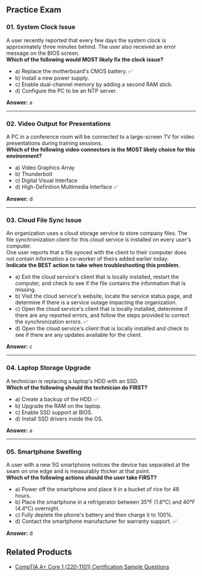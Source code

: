 ## Practice Exam

### 01. System Clock Issue

A user recently reported that every few days the system clock is approximately three minutes behind. The user also received an error message on the BIOS screen.  
**Which of the following would MOST likely fix the clock issue?**

- a) Replace the motherboard's CMOS battery. ✅  
- b) Install a new power supply.  
- c) Enable dual-channel memory by adding a second RAM stick.  
- d) Configure the PC to be an NTP server.  

**Answer:** a

---

### 02. Video Output for Presentations

A PC in a conference room will be connected to a large-screen TV for video presentations during training sessions.  
**Which of the following video connectors is the MOST likely choice for this environment?**

- a) Video Graphics Array  
- b) Thunderbolt  
- c) Digital Visual Interface  
- d) High-Definition Multimedia Interface ✅  

**Answer:** d

---

### 03. Cloud File Sync Issue

An organization uses a cloud storage service to store company files. The file synchronization client for this cloud service is installed on every user's computer.  
One user reports that a file synced with the client to their computer does not contain information a co-worker of theirs added earlier today.  
**Indicate the BEST action to take when troubleshooting this problem.**

- a) Exit the cloud service's client that is locally installed, restart the computer, and check to see if the file contains the information that is missing.  
- b) Visit the cloud service's website, locate the service status page, and determine if there is a service outage impacting the organization.  
- c) Open the cloud service's client that is locally installed, determine if there are any reported errors, and follow the steps provided to correct the synchronization errors. ✅  
- d) Open the cloud service's client that is locally installed and check to see if there are any updates available for the client.  

**Answer:** c

---

### 04. Laptop Storage Upgrade

A technician is replacing a laptop's HDD with an SSD.  
**Which of the following should the technician do FIRST?**

- a) Create a backup of the HDD. ✅  
- b) Upgrade the RAM on the laptop.  
- c) Enable SSD support at BIOS.  
- d) Install SSD drivers inside the OS.  

**Answer:** a

---

### 05. Smartphone Swelling

A user with a new 5G smartphone notices the device has separated at the seam on one edge and is measurably thicker at that point.  
**Which of the following actions should the user take FIRST?**

- a) Power off the smartphone and place it in a bucket of rice for 48 hours.  
- b) Place the smartphone in a refrigerator between 35°F (1.6°C) and 40°F (4.4°C) overnight.  
- c) Fully deplete the phone's battery and then charge it to 100%.  
- d) Contact the smartphone manufacturer for warranty support. ✅  

**Answer:** d

## Related Products

- [CompTIA A+ Core 1 (220-1101) Certification Sample Questions](https://www.edusum.com/comptia/comptia-core-1-220-1101-certification-sample-questions)
